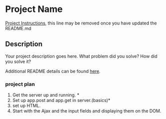 # Project Name

[Project Instructions](./INSTRUCTIONS.md), this line may be removed once you have updated the README.md

## Description

Your project description goes here. What problem did you solve? How did you solve it?

Additional README details can be found [here](https://github.com/PrimeAcademy/readme-template/blob/master/README.md).


### project plan
1. Get the server up and running. *
2. Set up app.post and app.get in server.(basics)*
3. set up HTML. 
4. Start with the Ajax and the input fields and displaying them on the DOM. 